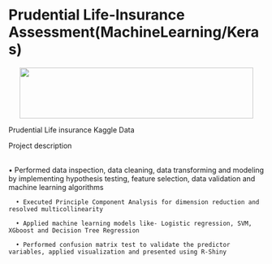 # Prudential Life-Insurance Assessment(MachineLearning/Keras)

<p align="center">
  <img width="460" height="100" src="https://www.dailybreeze.com/wp-content/uploads/2018/02/prudential_logo.jpg">
</p>

Prudential Life insurance Kaggle Data

Project description

      
      • Performed data inspection, data cleaning, data transforming and modeling by implementing hypothesis testing, feature selection, data validation and machine learning algorithms
      
      • Executed Principle Component Analysis for dimension reduction and resolved multicollinearity
      
      • Applied machine learning models like- Logistic regression, SVM, XGboost and Decision Tree Regression
      
      • Performed confusion matrix test to validate the predictor variables, applied visualization and presented using R-Shiny
